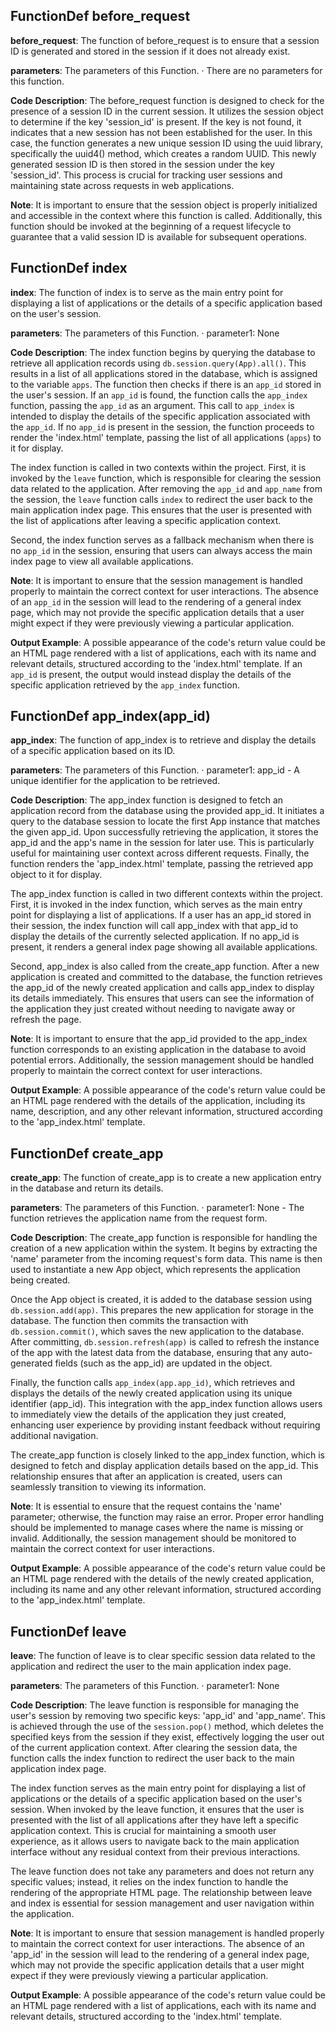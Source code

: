 ## FunctionDef before_request
**before_request**: The function of before_request is to ensure that a session ID is generated and stored in the session if it does not already exist.

**parameters**: The parameters of this Function.
· There are no parameters for this function.

**Code Description**: The before_request function is designed to check for the presence of a session ID in the current session. It utilizes the session object to determine if the key 'session_id' is present. If the key is not found, it indicates that a new session has not been established for the user. In this case, the function generates a new unique session ID using the uuid library, specifically the uuid4() method, which creates a random UUID. This newly generated session ID is then stored in the session under the key 'session_id'. This process is crucial for tracking user sessions and maintaining state across requests in web applications.

**Note**: It is important to ensure that the session object is properly initialized and accessible in the context where this function is called. Additionally, this function should be invoked at the beginning of a request lifecycle to guarantee that a valid session ID is available for subsequent operations.
## FunctionDef index
**index**: The function of index is to serve as the main entry point for displaying a list of applications or the details of a specific application based on the user's session.

**parameters**: The parameters of this Function.
· parameter1: None

**Code Description**: The index function begins by querying the database to retrieve all application records using `db.session.query(App).all()`. This results in a list of all applications stored in the database, which is assigned to the variable `apps`. The function then checks if there is an `app_id` stored in the user's session. If an `app_id` is found, the function calls the `app_index` function, passing the `app_id` as an argument. This call to `app_index` is intended to display the details of the specific application associated with the `app_id`. If no `app_id` is present in the session, the function proceeds to render the 'index.html' template, passing the list of all applications (`apps`) to it for display.

The index function is called in two contexts within the project. First, it is invoked by the `leave` function, which is responsible for clearing the session data related to the application. After removing the `app_id` and `app_name` from the session, the `leave` function calls `index` to redirect the user back to the main application index page. This ensures that the user is presented with the list of applications after leaving a specific application context.

Second, the index function serves as a fallback mechanism when there is no `app_id` in the session, ensuring that users can always access the main index page to view all available applications.

**Note**: It is important to ensure that the session management is handled properly to maintain the correct context for user interactions. The absence of an `app_id` in the session will lead to the rendering of a general index page, which may not provide the specific application details that a user might expect if they were previously viewing a particular application.

**Output Example**: A possible appearance of the code's return value could be an HTML page rendered with a list of applications, each with its name and relevant details, structured according to the 'index.html' template. If an `app_id` is present, the output would instead display the details of the specific application retrieved by the `app_index` function.
## FunctionDef app_index(app_id)
**app_index**: The function of app_index is to retrieve and display the details of a specific application based on its ID.

**parameters**: The parameters of this Function.
· parameter1: app_id - A unique identifier for the application to be retrieved.

**Code Description**: The app_index function is designed to fetch an application record from the database using the provided app_id. It initiates a query to the database session to locate the first App instance that matches the given app_id. Upon successfully retrieving the application, it stores the app_id and the app's name in the session for later use. This is particularly useful for maintaining user context across different requests. Finally, the function renders the 'app_index.html' template, passing the retrieved app object to it for display.

The app_index function is called in two different contexts within the project. First, it is invoked in the index function, which serves as the main entry point for displaying a list of applications. If a user has an app_id stored in their session, the index function will call app_index with that app_id to display the details of the currently selected application. If no app_id is present, it renders a general index page showing all available applications.

Second, app_index is also called from the create_app function. After a new application is created and committed to the database, the function retrieves the app_id of the newly created application and calls app_index to display its details immediately. This ensures that users can see the information of the application they just created without needing to navigate away or refresh the page.

**Note**: It is important to ensure that the app_id provided to the app_index function corresponds to an existing application in the database to avoid potential errors. Additionally, the session management should be handled properly to maintain the correct context for user interactions.

**Output Example**: A possible appearance of the code's return value could be an HTML page rendered with the details of the application, including its name, description, and any other relevant information, structured according to the 'app_index.html' template.
## FunctionDef create_app
**create_app**: The function of create_app is to create a new application entry in the database and return its details.

**parameters**: The parameters of this Function.
· parameter1: None - The function retrieves the application name from the request form.

**Code Description**: The create_app function is responsible for handling the creation of a new application within the system. It begins by extracting the 'name' parameter from the incoming request's form data. This name is then used to instantiate a new App object, which represents the application being created. 

Once the App object is created, it is added to the database session using `db.session.add(app)`. This prepares the new application for storage in the database. The function then commits the transaction with `db.session.commit()`, which saves the new application to the database. After committing, `db.session.refresh(app)` is called to refresh the instance of the app with the latest data from the database, ensuring that any auto-generated fields (such as the app_id) are updated in the object.

Finally, the function calls `app_index(app.app_id)`, which retrieves and displays the details of the newly created application using its unique identifier (app_id). This integration with the app_index function allows users to immediately view the details of the application they just created, enhancing user experience by providing instant feedback without requiring additional navigation.

The create_app function is closely linked to the app_index function, which is designed to fetch and display application details based on the app_id. This relationship ensures that after an application is created, users can seamlessly transition to viewing its information.

**Note**: It is essential to ensure that the request contains the 'name' parameter; otherwise, the function may raise an error. Proper error handling should be implemented to manage cases where the name is missing or invalid. Additionally, the session management should be monitored to maintain the correct context for user interactions.

**Output Example**: A possible appearance of the code's return value could be an HTML page rendered with the details of the newly created application, including its name and any other relevant information, structured according to the 'app_index.html' template.
## FunctionDef leave
**leave**: The function of leave is to clear specific session data related to the application and redirect the user to the main application index page.

**parameters**: The parameters of this Function.
· parameter1: None

**Code Description**: The leave function is responsible for managing the user's session by removing two specific keys: 'app_id' and 'app_name'. This is achieved through the use of the `session.pop()` method, which deletes the specified keys from the session if they exist, effectively logging the user out of the current application context. After clearing the session data, the function calls the index function to redirect the user back to the main application index page.

The index function serves as the main entry point for displaying a list of applications or the details of a specific application based on the user's session. When invoked by the leave function, it ensures that the user is presented with the list of all applications after they have left a specific application context. This is crucial for maintaining a smooth user experience, as it allows users to navigate back to the main application interface without any residual context from their previous interactions.

The leave function does not take any parameters and does not return any specific values; instead, it relies on the index function to handle the rendering of the appropriate HTML page. The relationship between leave and index is essential for session management and user navigation within the application.

**Note**: It is important to ensure that session management is handled properly to maintain the correct context for user interactions. The absence of an 'app_id' in the session will lead to the rendering of a general index page, which may not provide the specific application details that a user might expect if they were previously viewing a particular application.

**Output Example**: A possible appearance of the code's return value could be an HTML page rendered with a list of applications, each with its name and relevant details, structured according to the 'index.html' template.
